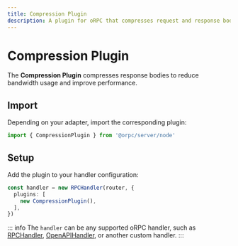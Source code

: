 ```yaml
---
title: Compression Plugin
description: A plugin for oRPC that compresses request and response bodies.
---
```


# Compression Plugin

The **Compression Plugin** compresses response bodies to reduce bandwidth usage and improve performance.

## Import

Depending on your adapter, import the corresponding plugin:

```ts
import { CompressionPlugin } from '@orpc/server/node'
```

## Setup

Add the plugin to your handler configuration:

```ts
const handler = new RPCHandler(router, {
  plugins: [
    new CompressionPlugin(),
  ],
})
```

::: info
The `handler` can be any supported oRPC handler, such as [RPCHandler](/docs/rpc-handler), [OpenAPIHandler](/docs/openapi/openapi-handler), or another custom handler.
:::
